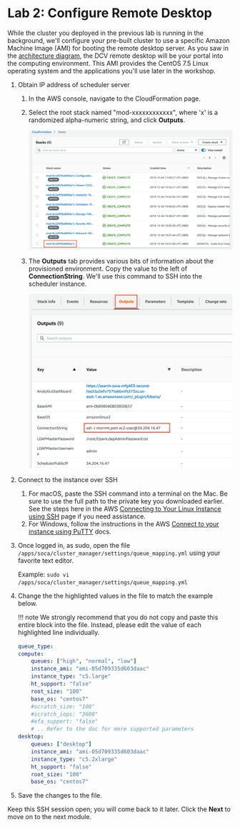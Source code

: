 # Lab 2: Configure Remote Desktop

While the cluster you deployed in the previous lab is running in the background, we'll configure your pre-built cluster to use a specific Amazon Machine Image (AMI) for booting the remote desktop server.  As you saw in the [architecture diagram](../../), the DCV remote desktop will be your portal into the computing environment.  This AMI provides the CentOS 7.5 Linux operating system and the applications you'll use later in the workshop.

1. Obtain IP address of scheduler server
    1. In the AWS console, navigate to the CloudFormation page.

    1. Select the root stack named "mod-xxxxxxxxxxxx", where 'x' is a randomized alpha-numeric string, and click **Outputs**.

        ![](../../../imgs/cfn-ee-stack.png)

    1. The **Outputs** tab provides various bits of information about the provisioned environment. Copy the value to the left of **ConnectionString**.  We'll use this command to SSH into the scheduler instance.  

        ![](../../../imgs/stack-outputs-connect-str.png)

1. Connect to the instance over SSH

    1. For macOS, paste the SSH command into a terminal on the Mac.  Be sure to use the full path to the private key you downloaded earlier. See the steps here in the AWS [Connecting to Your Linux Instance using SSH](https://docs.aws.amazon.com/AWSEC2/latest/UserGuide/AccessingInstancesLinux.html) page if you need assistance.
    1. For Windows, follow the instructions in the AWS [Connect to your instance using PuTTY](https://docs.aws.amazon.com/AWSEC2/latest/UserGuide/putty.html) docs.

1. Once logged in, as sudo, open the file `/apps/soca/cluster_manager/settings/queue_mapping.yml` using your favorite text editor.
    
    Example: `sudo vi /apps/soca/cluster_manager/settings/queue_mapping.yml`

1. Change the the highlighted values in the file to match the example below.

    !!! note
        We strongly recommend that you do not copy and paste this entire block into the file.  Instead, please edit the value of each highlighted line individually.

    ```yaml hl_lines="4 7 8 15 18 19"
    queue_type:
    compute:
        queues: ["high", "normal", "low"]
        instance_ami: "ami-05d709335d603daac"
        instance_type: "c5.large"
        ht_support: "false"
        root_size: "100"
        base_os: "centos7"
        #scratch_size: "100"
        #scratch_iops: "3600"
        #efa_support: "false"
        # .. Refer to the doc for more supported parameters
    desktop:
        queues: ["desktop"]
        instance_ami: "ami-05d709335d603daac"
        instance_type: "c5.2xlarge"
        ht_support: "false"
        root_size: "100"
        base_os: "centos7"
    ```

1. Save the changes to the file.

Keep this SSH session open; you will come back to it later.  Click the **Next** to move on to the next module.
